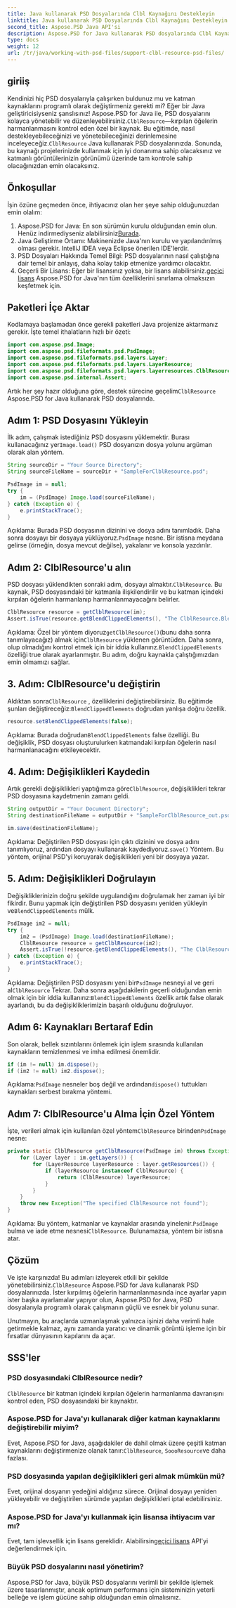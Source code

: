 ```yaml
---
title: Java kullanarak PSD Dosyalarında Clbl Kaynağını Destekleyin
linktitle: Java kullanarak PSD Dosyalarında Clbl Kaynağını Destekleyin
second_title: Aspose.PSD Java API'si
description: Aspose.PSD for Java kullanarak PSD dosyalarında Clbl Kaynağını nasıl destekleyeceğinizi ve değiştireceğinizi öğrenin. Bu ayrıntılı kılavuz ön koşulları, adım adım talimatları ve SSS'leri kapsar.
type: docs
weight: 12
url: /tr/java/working-with-psd-files/support-clbl-resource-psd-files/
---
```

## giriiş

 Kendinizi hiç PSD dosyalarıyla çalışırken buldunuz mu ve katman kaynaklarını programlı olarak değiştirmeniz gerekti mi? Eğer bir Java geliştiricisiyseniz şanslısınız! Aspose.PSD for Java ile, PSD dosyalarını kolayca yönetebilir ve düzenleyebilirsiniz.`ClblResource`—kırpılan öğelerin harmanlanmasını kontrol eden özel bir kaynak. Bu eğitimde, nasıl destekleyebileceğinizi ve yönetebileceğinizi derinlemesine inceleyeceğiz.`ClblResource` Java kullanarak PSD dosyalarınızda. Sonunda, bu kaynağı projelerinizde kullanmak için iyi donanıma sahip olacaksınız ve katmanlı görüntülerinizin görünümü üzerinde tam kontrole sahip olacağınızdan emin olacaksınız.

## Önkoşullar

İşin özüne geçmeden önce, ihtiyacınız olan her şeye sahip olduğunuzdan emin olalım:

1.  Aspose.PSD for Java: En son sürümün kurulu olduğundan emin olun. Henüz indirmediyseniz alabilirsiniz[Burada](https://releases.aspose.com/psd/java/).
2. Java Geliştirme Ortamı: Makinenizde Java'nın kurulu ve yapılandırılmış olması gerekir. IntelliJ IDEA veya Eclipse önerilen IDE'lerdir.
3. PSD Dosyaları Hakkında Temel Bilgi: PSD dosyalarının nasıl çalıştığına dair temel bir anlayış, daha kolay takip etmenize yardımcı olacaktır.
4.  Geçerli Bir Lisans: Eğer bir lisansınız yoksa, bir lisans alabilirsiniz.[geçici lisans](https://purchase.aspose.com/temporary-license/) Aspose.PSD for Java'nın tüm özelliklerini sınırlama olmaksızın keşfetmek için.

## Paketleri İçe Aktar

Kodlamaya başlamadan önce gerekli paketleri Java projenize aktarmanız gerekir. İşte temel ithalatların hızlı bir özeti:

```java
import com.aspose.psd.Image;
import com.aspose.psd.fileformats.psd.PsdImage;
import com.aspose.psd.fileformats.psd.layers.Layer;
import com.aspose.psd.fileformats.psd.layers.LayerResource;
import com.aspose.psd.fileformats.psd.layers.layerresources.ClblResource;
import com.aspose.psd.internal.Assert;
```

 Artık her şey hazır olduğuna göre, destek sürecine geçelim`ClblResource` Aspose.PSD for Java kullanarak PSD dosyalarında.

## Adım 1: PSD Dosyasını Yükleyin

 İlk adım, çalışmak istediğiniz PSD dosyasını yüklemektir. Burası kullanacağınız yer`Image.load()` PSD dosyanızın dosya yolunu argüman olarak alan yöntem.

```java
String sourceDir = "Your Source Directory";
String sourceFileName = sourceDir + "SampleForClblResource.psd";

PsdImage im = null;
try {
    im = (PsdImage) Image.load(sourceFileName);
} catch (Exception e) {
    e.printStackTrace();
}
```

 Açıklama: Burada PSD dosyasının dizinini ve dosya adını tanımladık. Daha sonra dosyayı bir dosyaya yüklüyoruz.`PsdImage` nesne. Bir istisna meydana gelirse (örneğin, dosya mevcut değilse), yakalanır ve konsola yazdırılır.

## Adım 2: ClblResource'u alın

 PSD dosyası yüklendikten sonraki adım, dosyayı almaktır.`ClblResource`. Bu kaynak, PSD dosyasındaki bir katmanla ilişkilendirilir ve bu katman içindeki kırpılan öğelerin harmanlanıp harmanlanmayacağını belirler.

```java
ClblResource resource = getClblResource(im);
Assert.isTrue(resource.getBlendClippedElements(), "The ClblResource.BlendClippedElements should be true");
```

 Açıklama: Özel bir yöntem diyoruz`getClblResource()`(bunu daha sonra tanımlayacağız) almak için`ClblResource` yüklenen görüntüden. Daha sonra, olup olmadığını kontrol etmek için bir iddia kullanırız.`BlendClippedElements` özelliği true olarak ayarlanmıştır. Bu adım, doğru kaynakla çalıştığımızdan emin olmamızı sağlar.

## 3. Adım: ClblResource'u değiştirin

 Aldıktan sonra`ClblResource` , özelliklerini değiştirebilirsiniz. Bu eğitimde şunları değiştireceğiz:`BlendClippedElements` doğrudan yanlışa doğru özellik.

```java
resource.setBlendClippedElements(false);
```

 Açıklama: Burada doğrudan`BlendClippedElements` false özelliği. Bu değişiklik, PSD dosyası oluşturulurken katmandaki kırpılan öğelerin nasıl harmanlanacağını etkileyecektir.

## 4. Adım: Değişiklikleri Kaydedin

 Artık gerekli değişiklikleri yaptığımıza göre`ClblResource`, değişiklikleri tekrar PSD dosyasına kaydetmenin zamanı geldi.

```java
String outputDir = "Your Document Directory";
String destinationFileName = outputDir + "SampleForClblResource_out.psd";

im.save(destinationFileName);
```

 Açıklama: Değiştirilen PSD dosyası için çıktı dizinini ve dosya adını tanımlıyoruz, ardından dosyayı kullanarak kaydediyoruz.`save()` Yöntem. Bu yöntem, orijinal PSD'yi koruyarak değişiklikleri yeni bir dosyaya yazar.

## 5. Adım: Değişiklikleri Doğrulayın

Değişikliklerinizin doğru şekilde uygulandığını doğrulamak her zaman iyi bir fikirdir. Bunu yapmak için değiştirilen PSD dosyasını yeniden yükleyin ve`BlendClippedElements` mülk.

```java
PsdImage im2 = null;
try {
    im2 = (PsdImage) Image.load(destinationFileName);
    ClblResource resource = getClblResource(im2);
    Assert.isTrue(!resource.getBlendClippedElements(), "The ClblResource.BlendClippedElements should change to false");
} catch (Exception e) {
    e.printStackTrace();
}
```

 Açıklama: Değiştirilen PSD dosyasını yeni bir`PsdImage` nesneyi al ve geri al`ClblResource` Tekrar. Daha sonra aşağıdakilerin geçerli olduğundan emin olmak için bir iddia kullanırız:`BlendClippedElements` özellik artık false olarak ayarlandı, bu da değişikliklerimizin başarılı olduğunu doğruluyor.

## Adım 6: Kaynakları Bertaraf Edin

Son olarak, bellek sızıntılarını önlemek için işlem sırasında kullanılan kaynakların temizlenmesi ve imha edilmesi önemlidir.

```java
if (im != null) im.dispose();
if (im2 != null) im2.dispose();
```

 Açıklama:`PsdImage` nesneler boş değil ve ardından`dispose()` tuttukları kaynakları serbest bırakma yöntemi.

## Adım 7: ClblResource'u Alma İçin Özel Yöntem

 İşte, verileri almak için kullanılan özel yöntem`ClblResource` birinden`PsdImage` nesne:

```java
private static ClblResource getClblResource(PsdImage im) throws Exception {
    for (Layer layer : im.getLayers()) {
        for (LayerResource layerResource : layer.getResources()) {
            if (layerResource instanceof ClblResource) {
                return (ClblResource) layerResource;
            }
        }
    }
    throw new Exception("The specified ClblResource not found");
}
```

 Açıklama: Bu yöntem, katmanlar ve kaynaklar arasında yinelenir.`PsdImage` bulma ve iade etme nesnesi`ClblResource`. Bulunamazsa, yöntem bir istisna atar.

## Çözüm

Ve işte karşınızda! Bu adımları izleyerek etkili bir şekilde yönetebilirsiniz.`ClblResource` Aspose.PSD for Java kullanarak PSD dosyalarınızda. İster kırpılmış öğelerin harmanlanmasında ince ayarlar yapın ister başka ayarlamalar yapıyor olun, Aspose.PSD for Java, PSD dosyalarıyla programlı olarak çalışmanın güçlü ve esnek bir yolunu sunar.

Unutmayın, bu araçlarda uzmanlaşmak yalnızca işinizi daha verimli hale getirmekle kalmaz, aynı zamanda yaratıcı ve dinamik görüntü işleme için bir fırsatlar dünyasının kapılarını da açar.

## SSS'ler

### PSD dosyasındaki ClblResource nedir?  
`ClblResource` bir katman içindeki kırpılan öğelerin harmanlanma davranışını kontrol eden, PSD dosyasındaki bir kaynaktır.

### Aspose.PSD for Java'yı kullanarak diğer katman kaynaklarını değiştirebilir miyim?  
 Evet, Aspose.PSD for Java, aşağıdakiler de dahil olmak üzere çeşitli katman kaynaklarını değiştirmenize olanak tanır:`ClblResource`, `SoooResource`ve daha fazlası.

### PSD dosyasında yapılan değişiklikleri geri almak mümkün mü?  
Evet, orijinal dosyanın yedeğini aldığınız sürece. Orijinal dosyayı yeniden yükleyebilir ve değiştirilen sürümde yapılan değişiklikleri iptal edebilirsiniz.

### Aspose.PSD for Java'yı kullanmak için lisansa ihtiyacım var mı?  
Evet, tam işlevsellik için lisans gereklidir. Alabilirsin[geçici lisans](https://purchase.aspose.com/temporary-license/) API'yi değerlendirmek için.

### Büyük PSD dosyalarını nasıl yönetirim?  
Aspose.PSD for Java, büyük PSD dosyalarını verimli bir şekilde işlemek üzere tasarlanmıştır, ancak optimum performans için sisteminizin yeterli belleğe ve işlem gücüne sahip olduğundan emin olmalısınız.